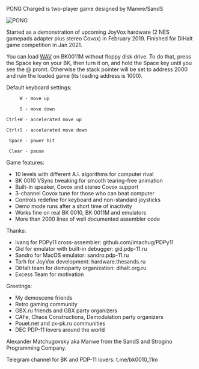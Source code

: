 PONG Charged is two-player game designed by Manwe/SandS

![PONG](https://github.com/user-attachments/assets/1e12740c-0cd8-443a-a046-b531125db70a)

Started as a demonstration of upcoming JoyVox hardware
(2 NES gamepads adapter plus stereo Covox) in February
2019. Finished for DiHalt game competition in Jan 2021.

You can load [WAV](https://github.com/Manwe-SandS/PONG-Charged/releases/download/PDP11/PONG.wav) on BK0011M without floppy disk drive. To do that, press the Space key on your BK, then turn it on, and hold the Space key until you see the @ promt. Otherwise the stack pointer will be set to address 2000 and ruin the loaded game (its loading address is 1000).

Default keyboard settings:

`     W - move up`

`     S - move down`

`Ctrl+W - accelerated move up`

`Ctrl+S - accelerated move down`

` Space - power hit`

` Clear - pause`

Game features:
- 10 levels with different A.I. algorithms for computer rival
- BK 0010 VSync tweaking for smooth tearing-free animation
- Built-in speaker, Covox and stereo Covox support
- 3-channel Covox tune for those who can beat computer
- Controls redefine for keyboard and non-standard joysticks
- Demo mode runs after a short time of inactivity
- Works fine on real BK 0010, BK 0011M and emulators
- More than 2000 lines of well documented assembler code

Thanks:
- Ivanq for PDPy11 cross-assembler: github.com/imachug/PDPy11
- Gid for emulator with built-in debugger: gid.pdp-11.ru
- Sandro for MacOS emulator: sandro.pdp-11.ru
- Tarh for JoyVox development: hardware.thesands.ru
- DiHalt team for demoparty organization: dihalt.org.ru
- Excess Team for motivation

Greetings:
- My demoscene friends
- Retro gaming community
- GBX.ru friends and GBX party organizers
- CAFe, Chaos Constructions, Demodulation party organizers
- Pouet.net and zx-pk.ru communities
- DEC PDP-11 lovers around the world


Alexander Matchugovsky
aka Manwe from the SandS and Strogino Programming Company.

Telegram channel for BK and PDP-11 lovers: t.me/bk0010_11m
